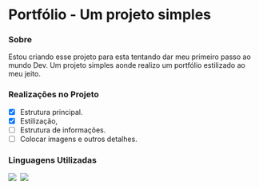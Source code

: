# Portfólio - Um projeto simples #

### Sobre ###

Estou criando esse projeto para esta tentando dar meu primeiro passo ao mundo Dev. Um projeto simples aonde realizo um portfólio estilizado ao meu jeito.

### Realizações no Projeto ### 

- [X] Estrutura principal.
- [X] Estilização,
- [ ] Estrutura de informações.
- [ ] Colocar imagens e outros detalhes.

### Linguagens Utilizadas ###

![](https://img.shields.io/badge/HTML-239120?style=for-the-badge&logo=html5&logoColor=white)&nbsp;
![](https://img.shields.io/badge/-CSS-0D1117?style=for-the-badge&logo=CSS3&logoColor=1572B6&labelColor=0D1117)&nbsp;







